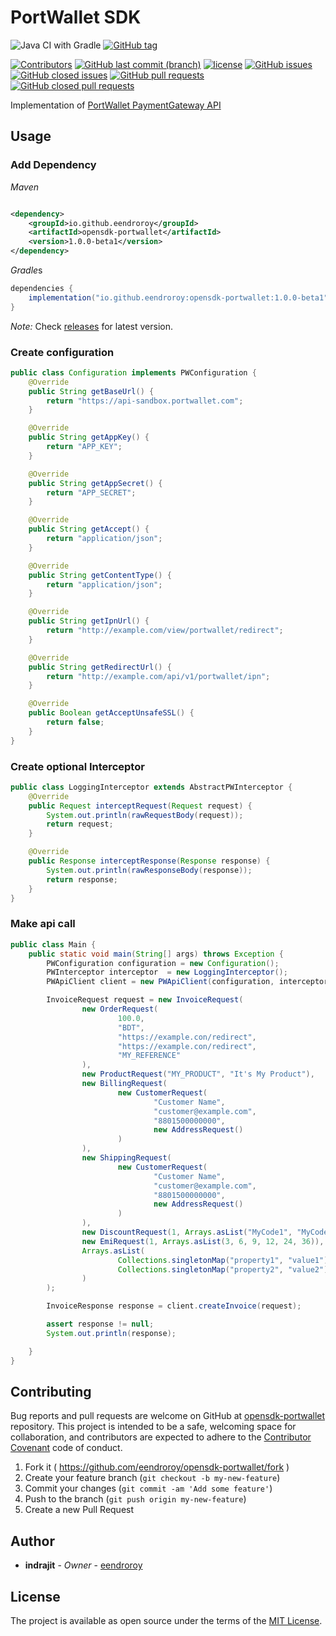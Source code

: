 # PortWallet SDK

![Java CI with Gradle](https://github.com/eendroroy/opensdk-portwallet/workflows/Tests/badge.svg)
[![GitHub tag](https://img.shields.io/github/tag/eendroroy/opensdk-portwallet.svg)](https://github.com/eendroroy/opensdk-portwallet/tags)

[![Contributors](https://img.shields.io/github/contributors/eendroroy/opensdk-portwallet.svg)](https://github.com/eendroroy/opensdk-portwallet/graphs/contributors)
[![GitHub last commit (branch)](https://img.shields.io/github/last-commit/eendroroy/opensdk-portwallet/master.svg)](https://github.com/eendroroy/opensdk-portwallet)
[![license](https://img.shields.io/github/license/eendroroy/opensdk-portwallet.svg)](https://github.com/eendroroy/opensdk-portwallet/blob/master/LICENSE)
[![GitHub issues](https://img.shields.io/github/issues/eendroroy/opensdk-portwallet.svg)](https://github.com/eendroroy/opensdk-portwallet/issues)
[![GitHub closed issues](https://img.shields.io/github/issues-closed/eendroroy/opensdk-portwallet.svg)](https://github.com/eendroroy/opensdk-portwallet/issues?q=is%3Aissue+is%3Aclosed)
[![GitHub pull requests](https://img.shields.io/github/issues-pr/eendroroy/opensdk-portwallet.svg)](https://github.com/eendroroy/opensdk-portwallet/pulls)
[![GitHub closed pull requests](https://img.shields.io/github/issues-pr-closed/eendroroy/opensdk-portwallet.svg)](https://github.com/eendroroy/opensdk-portwallet/pulls?q=is%3Apr+is%3Aclosed)


Implementation of [PortWallet PaymentGateway API](https://developer.portwallet.com/documentation-v2.php)

## Usage

### Add Dependency

*Maven*

```xml

<dependency>
    <groupId>io.github.eendroroy</groupId>
    <artifactId>opensdk-portwallet</artifactId>
    <version>1.0.0-beta1</version>
</dependency>
```

*Gradle*s

```groovy
dependencies {
    implementation("io.github.eendroroy:opensdk-portwallet:1.0.0-beta1")
}
```

_Note:_ Check [releases](https://github.com/eendroroy/opensdk-portwallet/releases) for latest version.

### Create configuration

```java
public class Configuration implements PWConfiguration {
    @Override
    public String getBaseUrl() {
        return "https://api-sandbox.portwallet.com";
    }

    @Override
    public String getAppKey() {
        return "APP_KEY";
    }

    @Override
    public String getAppSecret() {
        return "APP_SECRET";
    }

    @Override
    public String getAccept() {
        return "application/json";
    }

    @Override
    public String getContentType() {
        return "application/json";
    }

    @Override
    public String getIpnUrl() {
        return "http://example.com/view/portwallet/redirect";
    }

    @Override
    public String getRedirectUrl() {
        return "http://example.com/api/v1/portwallet/ipn";
    }

    @Override
    public Boolean getAcceptUnsafeSSL() {
        return false;
    }
}
```

### Create optional Interceptor

```java
public class LoggingInterceptor extends AbstractPWInterceptor {
    @Override
    public Request interceptRequest(Request request) {
        System.out.println(rawRequestBody(request));
        return request;
    }

    @Override
    public Response interceptResponse(Response response) {
        System.out.println(rawResponseBody(response));
        return response;
    }
}
```

### Make api call

```java
public class Main {
    public static void main(String[] args) throws Exception {
        PWConfiguration configuration = new Configuration();
        PWInterceptor interceptor  = new LoggingInterceptor();
        PWApiClient client = new PWApiClient(configuration, interceptor);

        InvoiceRequest request = new InvoiceRequest(
                new OrderRequest(
                        100.0,
                        "BDT",
                        "https://example.con/redirect",
                        "https://example.con/redirect",
                        "MY_REFERENCE"
                ),
                new ProductRequest("MY_PRODUCT", "It's My Product"),
                new BillingRequest(
                        new CustomerRequest(
                                "Customer Name",
                                "customer@example.com",
                                "8801500000000",
                                new AddressRequest()
                        )
                ),
                new ShippingRequest(
                        new CustomerRequest(
                                "Customer Name",
                                "customer@example.com",
                                "8801500000000",
                                new AddressRequest()
                        )
                ),
                new DiscountRequest(1, Arrays.asList("MyCode1", "MyCode2")),
                new EmiRequest(1, Arrays.asList(3, 6, 9, 12, 24, 36)),
                Arrays.asList(
                        Collections.singletonMap("property1", "value1"),
                        Collections.singletonMap("property2", "value2")
                )
        );

        InvoiceResponse response = client.createInvoice(request);

        assert response != null;
        System.out.println(response);

    }
}
```

## Contributing

Bug reports and pull requests are welcome on GitHub at [opensdk-portwallet](https://github.com/eendroroy/opensdk-portwallet) repository. This
project is intended to be a safe, welcoming space for collaboration, and contributors are expected to adhere to the
[Contributor Covenant](http://contributor-covenant.org) code of conduct.

1. Fork it ( https://github.com/eendroroy/opensdk-portwallet/fork )
2. Create your feature branch (`git checkout -b my-new-feature`)
3. Commit your changes (`git commit -am 'Add some feature'`)
4. Push to the branch (`git push origin my-new-feature`)
5. Create a new Pull Request

## Author

* **indrajit** - *Owner* - [eendroroy](https://github.com/eendroroy)

## License

The project is available as open source under the terms of the [MIT License](http://opensource.org/licenses/MIT).

